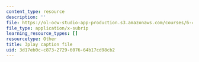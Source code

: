 ```yaml
---
content_type: resource
description: ''
file: https://ol-ocw-studio-app-production.s3.amazonaws.com/courses/6-451-principles-of-digital-communication-ii-spring-2005/3d17eb0cc8732729607664b17cd98cb2_CxgU2Gtg5ro.srt
file_type: application/x-subrip
learning_resource_types: []
resourcetype: Other
title: 3play caption file
uid: 3d17eb0c-c873-2729-6076-64b17cd98cb2
---
```

